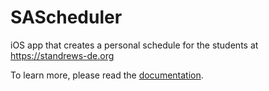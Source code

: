 # SAScheduler
iOS app that creates a personal schedule for the students at https://standrews-de.org

To learn more, please read the [documentation](https://github.com/danieljbk/SAScheduler/blob/main/Documentation.pdf).
